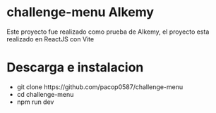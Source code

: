 # challenge-menu Alkemy
<p> Este proyecto fue realizado como prueba de Alkemy, el proyecto esta realizado en ReactJS con Vite </p>
<h1>Descarga e instalacion</h1>

<ul>
  <li>git clone https://github.com/pacop0587/challenge-menu </li>
  <li>cd challenge-menu</li>
  <li>npm run dev</li>
</ul>
